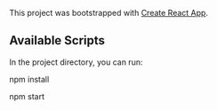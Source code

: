 This project was bootstrapped with [Create React App](https://github.com/facebook/create-react-app).

## Available Scripts

In the project directory, you can run:

npm install 

npm start

